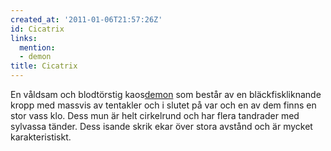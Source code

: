 ```yaml
---
created_at: '2011-01-06T21:57:26Z'
id: Cicatrix
links:
  mention:
  - demon
title: Cicatrix
---
```


En våldsam och blodtörstig kaos[demon] som består av en bläckfiskliknande kropp med massvis av
tentakler och i slutet på var och en av dem finns en stor vass klo. Dess mun är helt cirkelrund och
har flera tandrader med sylvassa tänder. Dess isande skrik ekar över stora avstånd och är mycket
karakteristiskt.

  [demon]: demon
